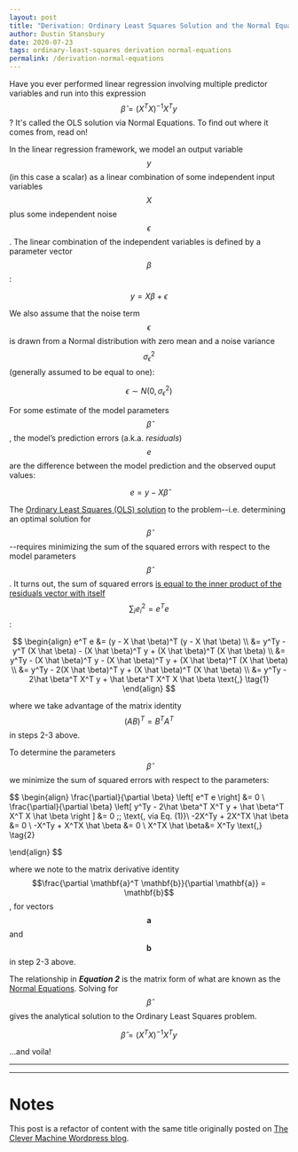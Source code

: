 ```yaml
---
layout: post
title: "Derivation: Ordinary Least Squares Solution and the Normal Equations"
author: Dustin Stansbury
date: 2020-07-23
tags: ordinary-least-squares derivation normal-equations
permalink: /derivation-normal-equations
---
```


Have you ever performed linear regression involving multiple predictor variables and run into this expression $$\hat \beta = (X^TX)^{-1}X^Ty$$? It's called the OLS solution via Normal Equations. To find out where it comes from, read on!

In the linear regression framework, we model an output variable $$y$$ (in this case a scalar) as a linear combination of some independent input variables $$X$$ plus some independent noise $$\epsilon$$. The linear combination of the independent variables is defined by a parameter vector $$\beta$$:

$$
y = X \beta + \epsilon
$$

We also assume that the noise term $$\epsilon$$ is drawn from a Normal distribution with zero mean and a noise variance $$\sigma_{\epsilon}^2$$ (generally assumed to be equal to one):

$$
\epsilon \sim N(0,\sigma_{\epsilon}^2)
$$

For some estimate of the model parameters $$\hat \beta$$, the model’s prediction errors (a.k.a. *residuals*) $$e$$ are the difference between the model prediction and the observed ouput values:

$$
e = y - X\hat \beta
$$

The [Ordinary Least Squares (OLS) solution](http://en.wikipedia.org/wiki/Ordinary_least_squares) to the problem--i.e. determining an optimal solution for $$\hat \beta$$--requires minimizing the sum of the squared errors with respect to the model parameters $$\hat \beta$$. It turns out, the sum of squared errors [is equal to the inner product of the residuals vector with itself](https://en.wikipedia.org/wiki/Dot_product) $$\sum_i e_i^2 = e^Te$$ :

$$
\begin{align}
 e^T e &= (y - X \hat \beta)^T (y - X \hat \beta) \\  
 &= y^Ty - y^T (X \hat \beta) - (X \hat \beta)^T y + (X \hat \beta)^T (X \hat \beta) \\
 &= y^Ty - (X \hat \beta)^T y - (X \hat \beta)^T y + (X \hat \beta)^T (X \hat \beta) \\
 &= y^Ty - 2(X \hat \beta)^T y + (X \hat \beta)^T (X \hat \beta) \\
 &= y^Ty - 2\hat \beta^T X^T y + \hat \beta^T X^T X \hat \beta \text{,} \tag{1}
\end{align}
$$

where we take advantage of the matrix identity $$(AB)^T = B^TA^T$$ in steps 2-3 above. 

To determine the parameters $$\hat \beta$$ we minimize the sum of squared errors with respect to the parameters:

$$
\begin{align}
\frac{\partial}{\partial \beta} \left[ e^T e \right] &= 0 \\
\frac{\partial}{\partial \beta}  \left[ y^Ty - 2\hat \beta^T X^T y + \hat \beta^T X^T X \hat \beta \right ] &= 0 \;\; \text{, via Eq. (1)}\\
-2X^Ty + 2X^TX \hat \beta &= 0 \\ 
-X^Ty + X^TX \hat \beta &= 0 \\ 
X^TX \hat \beta&= X^Ty  \text{,} \tag{2}

\end{align}
$$

where we note to the matrix derivative identity $$\frac{\partial \mathbf{a}^T \mathbf{b}}{\partial \mathbf{a}} = \mathbf{b}$$, for vectors $$\mathbf{a}$$ and $$\mathbf{b}$$ in step 2-3 above.

The relationship in ***Equation 2*** is the matrix form of what are known as the [Normal Equations](https://mathworld.wolfram.com/NormalEquation.html). Solving for $$\hat \beta$$ gives the analytical solution to the Ordinary Least Squares problem.

$$
\hat \beta = (X^TX)^{-1}X^Ty
$$

...and voila!

---
---
# Notes
This post is a refactor of content with the same title originally posted on [The Clever Machine Wordpress blog](https://theclevermachine.wordpress.com/2012/09/01/derivation-of-ols-normal-equations/).